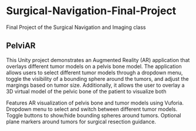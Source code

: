 # Surgical-Navigation-Final-Project
Final Project of the Surgical Navigation and Imaging class

## PelviAR 
This Unity project demonstrates an Augmented Reality (AR) application that overlays different tumor models on a pelvis bone model. The application allows users to select different tumor models through a dropdown menu, toggle the visibility of a bounding sphere around the tumors, and adjust the margings based on tumor size. Additionally, it allows the user to overlay a 3D virtual model of the pelvic bone of the patient to visualize both 

Features
AR visualization of pelvis bone and tumor models using Vuforia.
Dropdown menu to select and switch between different tumor models.
Toggle buttons to show/hide bounding spheres around tumors.
Optional plane markers around tumors for surgical resection guidance.
